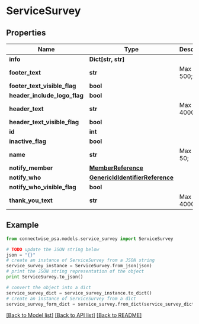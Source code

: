 # ServiceSurvey


## Properties
Name | Type | Description | Notes
------------ | ------------- | ------------- | -------------
**info** | **Dict[str, str]** |  | [optional] 
**footer_text** | **str** |  Max length: 500; | [optional] 
**footer_text_visible_flag** | **bool** |  | [optional] 
**header_include_logo_flag** | **bool** |  | [optional] 
**header_text** | **str** |  Max length: 4000; | [optional] 
**header_text_visible_flag** | **bool** |  | [optional] 
**id** | **int** |  | [optional] 
**inactive_flag** | **bool** |  | [optional] 
**name** | **str** |  Max length: 50; | 
**notify_member** | [**MemberReference**](MemberReference.md) |  | [optional] 
**notify_who** | [**GenericIdIdentifierReference**](GenericIdIdentifierReference.md) |  | [optional] 
**notify_who_visible_flag** | **bool** |  | [optional] 
**thank_you_text** | **str** |  Max length: 4000; | [optional] 

## Example

```python
from connectwise_psa.models.service_survey import ServiceSurvey

# TODO update the JSON string below
json = "{}"
# create an instance of ServiceSurvey from a JSON string
service_survey_instance = ServiceSurvey.from_json(json)
# print the JSON string representation of the object
print ServiceSurvey.to_json()

# convert the object into a dict
service_survey_dict = service_survey_instance.to_dict()
# create an instance of ServiceSurvey from a dict
service_survey_form_dict = service_survey.from_dict(service_survey_dict)
```
[[Back to Model list]](../README.md#documentation-for-models) [[Back to API list]](../README.md#documentation-for-api-endpoints) [[Back to README]](../README.md)


